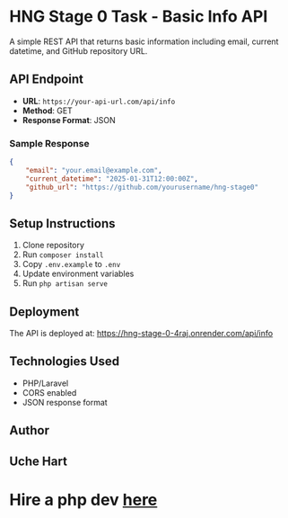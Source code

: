 # HNG Stage 0 Task - Basic Info API

A simple REST API that returns basic information including email, current datetime, and GitHub repository URL.

## API Endpoint

-   **URL**: `https://your-api-url.com/api/info`
-   **Method**: GET
-   **Response Format**: JSON

### Sample Response

```json
{
    "email": "your.email@example.com",
    "current_datetime": "2025-01-31T12:00:00Z",
    "github_url": "https://github.com/yourusername/hng-stage0"
}
```

## Setup Instructions

1. Clone repository
2. Run `composer install`
3. Copy `.env.example` to `.env`
4. Update environment variables
5. Run `php artisan serve`

## Deployment

The API is deployed at: https://hng-stage-0-4raj.onrender.com/api/info

## Technologies Used

-   PHP/Laravel
-   CORS enabled
-   JSON response format

## Author

## Uche Hart

# Hire a php dev [here](https://hng.tech/hire/php-developers)
